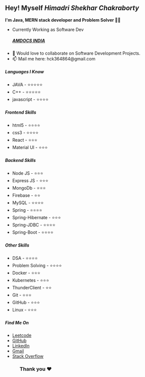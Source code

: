<h2>Hey!  Myself <b><i>Himadri Shekhar Chakraborty</i></b></h2>

<b>I'm Java, MERN stack developer and Problem Solver 🐱‍💻</b>

<ul>
<li>Currently Working as Software Dev <h5><a href="https://www.amdocs.com/">AMDOCS INDIA</a></h5></li>
<li>💞️ Would love to collaborate on Software Development Projects.</li>
<li>📫 Mail me here: hck364864@gmail.com</li>
</ul>
 
<h5>Languages I Know</h5>
<ul>
 <li>JAVA - ⭐⭐⭐⭐⭐</li>
 <li>C++ - ⭐⭐⭐⭐⭐</li>
<li>javascript - ⭐⭐⭐⭐</li>
</ul>

<h5>Frontend Skills</h5>
<ul list-style-type="circle">
<li>html5 - ⭐⭐⭐⭐</li>
<li>css3 - ⭐⭐⭐⭐</li>
<li>React - ⭐⭐⭐</li>
<li>Material UI - ⭐⭐⭐</li>
</ul>

<h5>Backend Skills</h5>
<ul>
<li>Node JS - ⭐⭐⭐</li>
<li>Express JS - ⭐⭐⭐</li>
<li>MongoDb - ⭐⭐⭐</li>
<li>Firebase - ⭐⭐</li>
<li>MySQL - ⭐⭐⭐⭐</li>
<li>Spring - ⭐⭐⭐⭐</li>
<li>Spring-Hibernate - ⭐⭐⭐</li>
<li>Spring-JDBC - ⭐⭐⭐⭐</li>
<li>Spring-Boot - ⭐⭐⭐⭐</li>
</ul>

<h5>Other Skills</h5>
<ul>
<li>DSA - ⭐⭐⭐⭐</li>
<li>Problem Solving - ⭐⭐⭐⭐</li>
<li>Docker - ⭐⭐⭐</li>
<li>Kubernetes - ⭐⭐⭐</li>
<li>ThunderClient - ⭐⭐</li>
<li>Git - ⭐⭐⭐</li>
<li>GitHub - ⭐⭐⭐</li>
<li>Linux - ⭐⭐⭐</li>
</ul>

<h5>Find Me On</h5>
<ul>
<li><a href="https://leetcode.com/sky_walkerCh/">Leetcode</a></li>
<li><a href="https://github.com/codeAlpha776Himadri/">GitHub</a></li>
<li><a href="https://www.linkedin.com/in/himadrichakraborty7/">LinkedIn</a></li>
<li><a href="https://mailto:hck364864@gmail.com">Gmail</a></li>
<li><a href="https://stackoverflow.com/users/16233444/himadri-chakraborty">Stack Overflow</a></li>
<ul/>


<h3>Thank you ❤️</h3>
